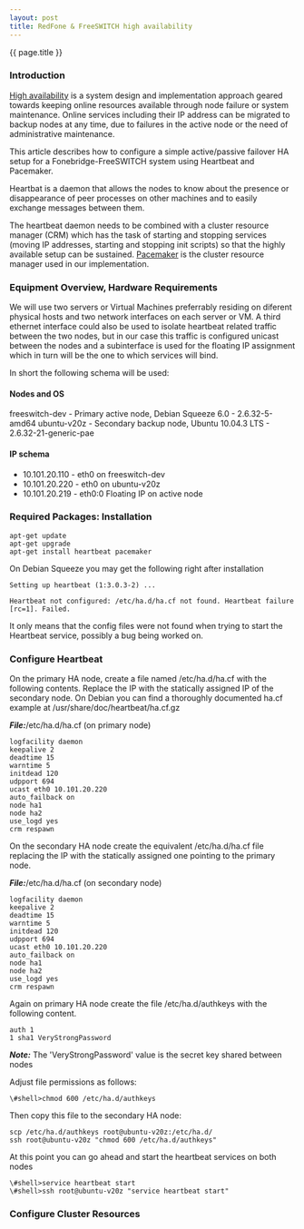 ```yaml
---
layout: post
title: RedFone & FreeSWITCH high availability
---
```


{{ page.title }}

### Introduction

[High availability](https://en.wikipedia.org/wiki/High_availability) is a system design and implementation approach geared towards keeping online resources available through node failure or system maintenance. Online services including their IP address can be migrated to backup nodes at any time, due to failures in the active node or the need of administrative maintenance. 

This article describes how to configure a simple active/passive failover HA setup for a Fonebridge-FreeSWITCH system using Heartbeat and Pacemaker. 

Heartbat is a daemon that allows the nodes to know about the presence or disappearance of peer processes on other machines and to easily exchange messages between them.

The heartbeat daemon needs to be combined with a cluster resource manager (CRM) which has the task of starting and stopping services (moving IP addresses, starting and stopping init scripts) so that the highly available setup can be sustained. [Pacemaker](http://clusterlabs.org/wiki/Main_Page) is the cluster resource manager used in our implementation.

### Equipment Overview, Hardware Requirements

We will use two servers or Virtual Machines preferrably residing on diferent physical hosts and two network interfaces on each server or VM. A third ethernet interface could also be used to isolate heartbeat related traffic between the two nodes, but in our case this traffic is configured unicast between the nodes and a subinterface is used for the floating IP assignment which in turn will be the one to which services will bind.

In short the following schema will be used:

#### Nodes and OS

freeswitch-dev - Primary active node, Debian Squeeze 6.0 - 2.6.32-5-amd64
ubuntu-v20z    - Secondary backup node, Ubuntu 10.04.3 LTS - 2.6.32-21-generic-pae

#### IP schema

* 10.101.20.110 - eth0 on freeswitch-dev
* 10.101.20.220 - eth0 on ubuntu-v20z
* 10.101.20.219 - eth0:0 Floating IP on active node


### Required Packages: Installation


```shell
apt-get update
apt-get upgrade
apt-get install heartbeat pacemaker
```
On Debian Squeeze you may get the following right after installation

```
Setting up heartbeat (1:3.0.3-2) ...

Heartbeat not configured: /etc/ha.d/ha.cf not found. Heartbeat failure [rc=1]. Failed.
```

It only means that the config files were not found when trying to start the Heartbeat service, possibly a bug being worked on.


### Configure Heartbeat

On the primary HA node, create a file named /etc/ha.d/ha.cf with the following contents. Replace the IP with the statically assigned IP of the secondary node. On Debian you can find a thoroughly documented ha.cf example at /usr/share/doc/heartbeat/ha.cf.gz

***File:***/etc/ha.d/ha.cf (on primary node)

```shell
logfacility daemon
keepalive 2
deadtime 15
warntime 5
initdead 120
udpport 694
ucast eth0 10.101.20.220
auto_failback on
node ha1
node ha2
use_logd yes
crm respawn
```

On the secondary HA node create the equivalent /etc/ha.d/ha.cf file replacing the IP with the statically assigned one pointing to the primary node.


***File:***/etc/ha.d/ha.cf (on secondary node)

```shell
logfacility daemon
keepalive 2
deadtime 15
warntime 5
initdead 120
udpport 694
ucast eth0 10.101.20.220
auto_failback on
node ha1
node ha2
use_logd yes
crm respawn
```

Again on primary HA node create the file /etc/ha.d/authkeys with the following content.


```shell
auth 1
1 sha1 VeryStrongPassword
```

***Note:*** The 'VeryStrongPassword' value is the secret key shared between nodes

Adjust file permissions as follows:


```shell
\#shell>chmod 600 /etc/ha.d/authkeys
```

Then copy this file to the secondary HA node:


```shell
scp /etc/ha.d/authkeys root@ubuntu-v20z:/etc/ha.d/
ssh root@ubuntu-v20z "chmod 600 /etc/ha.d/authkeys"
```

At this point you can go ahead and start the heartbeat services on both nodes


```shell
\#shell>service heartbeat start
\#shell>ssh root@ubuntu-v20z "service heartbeat start"
```

### Configure Cluster Resources

